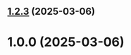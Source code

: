 ## [1.2.3](https://github.com/Alstrr/git-extended/compare/v1.0.0...v1.2.3) (2025-03-06)



# 1.0.0 (2025-03-06)



